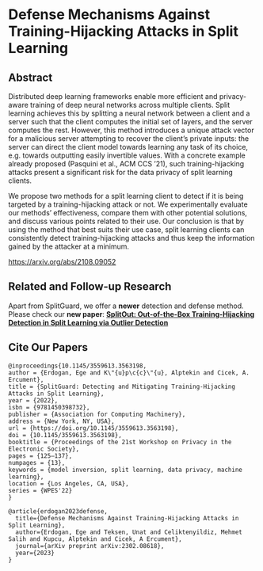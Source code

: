 # Defense Mechanisms Against Training-Hijacking Attacks in Split Learning

## Abstract

Distributed deep learning frameworks enable more efficient and privacy-aware training of deep neural networks across multiple clients. Split learning achieves this by splitting a neural network between a client and a server such that the client computes the initial set of layers, and the server computes the rest. However, this method introduces a unique attack vector for a malicious server attempting to recover the client’s private inputs: the server can direct the client model towards learning any task of its choice, e.g. towards outputting easily invertible values. With a concrete example already proposed (Pasquini et al., ACM CCS ’21), such training-hijacking attacks present a significant risk for the data privacy of split learning clients.

We propose two methods for a split learning client to detect if it is being targeted by a training-hijacking attack or not. We experimentally evaluate our methods’ effectiveness, compare them with other potential solutions, and discuss various points related to their use. Our conclusion is that by using the method that best suits their use case, split learning clients can consistently detect training-hijacking attacks and thus keep the information gained by the attacker at a minimum.

https://arxiv.org/abs/2108.09052

## Related and Follow-up Research

Apart from SplitGuard, we offer a **newer** detection and defense method. Please check our **new paper**: **[SplitOut: Out-of-the-Box Training-Hijacking Detection in Split Learning via Outlier Detection](https://github.com/ege-erdogan/splitout)**

## Cite Our Papers
```
@inproceedings{10.1145/3559613.3563198,
author = {Erdogan, Ege and K\"{u}p\c{c}\"{u}, Alptekin and Cicek, A. Ercument},
title = {SplitGuard: Detecting and Mitigating Training-Hijacking Attacks in Split Learning},
year = {2022},
isbn = {9781450398732},
publisher = {Association for Computing Machinery},
address = {New York, NY, USA},
url = {https://doi.org/10.1145/3559613.3563198},
doi = {10.1145/3559613.3563198},
booktitle = {Proceedings of the 21st Workshop on Privacy in the Electronic Society},
pages = {125–137},
numpages = {13},
keywords = {model inversion, split learning, data privacy, machine learning},
location = {Los Angeles, CA, USA},
series = {WPES'22}
}
```

```
@article{erdogan2023defense,
  title={Defense Mechanisms Against Training-Hijacking Attacks in Split Learning},
  author={Erdogan, Ege and Teksen, Unat and Celiktenyildiz, Mehmet Salih and Kupcu, Alptekin and Cicek, A Ercument},
  journal={arXiv preprint arXiv:2302.08618},
  year={2023}
}
```

